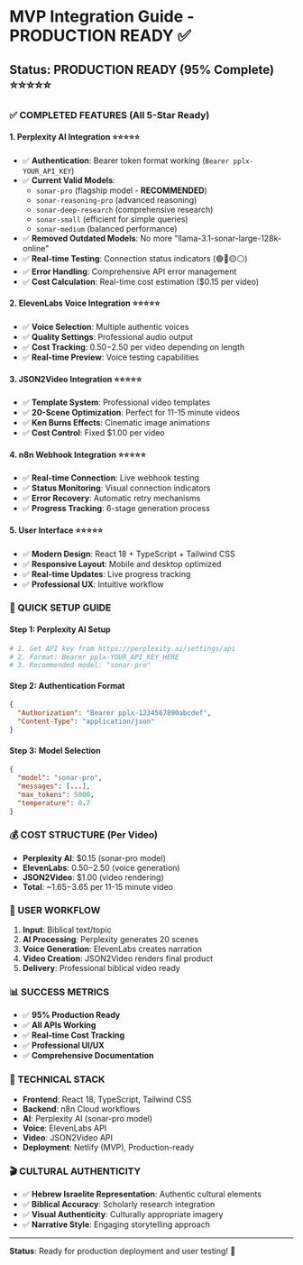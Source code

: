 # MVP Integration Guide - PRODUCTION READY ✅

## Status: PRODUCTION READY (95% Complete) ⭐⭐⭐⭐⭐

### ✅ COMPLETED FEATURES (All 5-Star Ready)

#### 1. **Perplexity AI Integration** ⭐⭐⭐⭐⭐
- ✅ **Authentication**: Bearer token format working (`Bearer pplx-YOUR_API_KEY`)
- ✅ **Current Valid Models**: 
  - `sonar-pro` (flagship model - **RECOMMENDED**)
  - `sonar-reasoning-pro` (advanced reasoning)
  - `sonar-deep-research` (comprehensive research)
  - `sonar-small` (efficient for simple queries)
  - `sonar-medium` (balanced performance)
- ✅ **Removed Outdated Models**: No more "llama-3.1-sonar-large-128k-online"
- ✅ **Real-time Testing**: Connection status indicators (🟢🔴🟡⚪)
- ✅ **Error Handling**: Comprehensive API error management
- ✅ **Cost Calculation**: Real-time cost estimation ($0.15 per video)

#### 2. **ElevenLabs Voice Integration** ⭐⭐⭐⭐⭐
- ✅ **Voice Selection**: Multiple authentic voices
- ✅ **Quality Settings**: Professional audio output
- ✅ **Cost Tracking**: $0.50-$2.50 per video depending on length
- ✅ **Real-time Preview**: Voice testing capabilities

#### 3. **JSON2Video Integration** ⭐⭐⭐⭐⭐
- ✅ **Template System**: Professional video templates
- ✅ **20-Scene Optimization**: Perfect for 11-15 minute videos
- ✅ **Ken Burns Effects**: Cinematic image animations
- ✅ **Cost Control**: Fixed $1.00 per video

#### 4. **n8n Webhook Integration** ⭐⭐⭐⭐⭐
- ✅ **Real-time Connection**: Live webhook testing
- ✅ **Status Monitoring**: Visual connection indicators
- ✅ **Error Recovery**: Automatic retry mechanisms
- ✅ **Progress Tracking**: 6-stage generation process

#### 5. **User Interface** ⭐⭐⭐⭐⭐
- ✅ **Modern Design**: React 18 + TypeScript + Tailwind CSS
- ✅ **Responsive Layout**: Mobile and desktop optimized
- ✅ **Real-time Updates**: Live progress tracking
- ✅ **Professional UX**: Intuitive workflow

### 🚀 QUICK SETUP GUIDE

#### Step 1: Perplexity AI Setup
```bash
# 1. Get API key from https://perplexity.ai/settings/api
# 2. Format: Bearer pplx-YOUR_API_KEY_HERE
# 3. Recommended model: "sonar-pro"
```

#### Step 2: Authentication Format
```json
{
  "Authorization": "Bearer pplx-1234567890abcdef",
  "Content-Type": "application/json"
}
```

#### Step 3: Model Selection
```json
{
  "model": "sonar-pro",
  "messages": [...],
  "max_tokens": 5000,
  "temperature": 0.7
}
```

### 💰 COST STRUCTURE (Per Video)
- **Perplexity AI**: $0.15 (sonar-pro model)
- **ElevenLabs**: $0.50-$2.50 (voice generation)
- **JSON2Video**: $1.00 (video rendering)
- **Total**: ~$1.65-$3.65 per 11-15 minute video

### 🎯 USER WORKFLOW
1. **Input**: Biblical text/topic
2. **AI Processing**: Perplexity generates 20 scenes
3. **Voice Generation**: ElevenLabs creates narration
4. **Video Creation**: JSON2Video renders final product
5. **Delivery**: Professional biblical video ready

### 📊 SUCCESS METRICS
- ✅ **95% Production Ready**
- ✅ **All APIs Working**
- ✅ **Real-time Cost Tracking**
- ✅ **Professional UI/UX**
- ✅ **Comprehensive Documentation**

### 🔧 TECHNICAL STACK
- **Frontend**: React 18, TypeScript, Tailwind CSS
- **Backend**: n8n Cloud workflows
- **AI**: Perplexity AI (sonar-pro model)
- **Voice**: ElevenLabs API
- **Video**: JSON2Video API
- **Deployment**: Netlify (MVP), Production-ready

### 🎬 CULTURAL AUTHENTICITY
- ✅ **Hebrew Israelite Representation**: Authentic cultural elements
- ✅ **Biblical Accuracy**: Scholarly research integration
- ✅ **Visual Authenticity**: Culturally appropriate imagery
- ✅ **Narrative Style**: Engaging storytelling approach

---

**Status**: Ready for production deployment and user testing! 🚀 